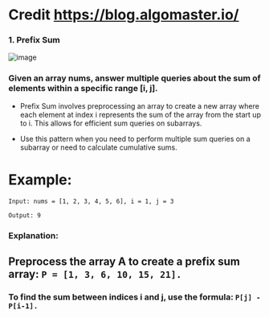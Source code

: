 # Credit  https://blog.algomaster.io/

### 1. Prefix Sum


![image](https://github.com/user-attachments/assets/fdeb2d5f-bedd-4c9b-997d-20449b54ba9a)


### Given an array nums, answer multiple queries about the sum of elements within a specific range [i, j].


- Prefix Sum involves preprocessing an array to create a new array where each element at index i represents the sum of the array from the start up to i. This allows for efficient sum queries on subarrays.

- Use this pattern when you need to perform multiple sum queries on a subarray or need to calculate cumulative sums.

# Example:

`Input: nums = [1, 2, 3, 4, 5, 6], i = 1, j = 3`

`Output: 9`

### Explanation:
## Preprocess the array A to create a prefix sum array: `P = [1, 3, 6, 10, 15, 21].`

### To find the sum between indices i and j, use the formula: `P[j] - P[i-1].`
